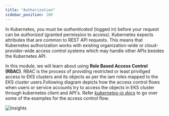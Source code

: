 ```yaml
---
title: "Authorization"
sidebar_position: 100
---
```


In Kubernetes, you must be <i>authenticated</i> (logged in) before your request can be <i>authorized</i> (granted permission to access). Kubernetes expects attributes that are common to REST API requests. This means that Kubernetes authorization works with existing organization-wide or cloud-provider-wide access control systems which may handle other APIs besides the Kubernetes API. 

In this module, we will learn about using **Role Based Access Control (RBAC)**. RBAC is the process of providing restricted or least priviliged access to EKS clusters and its objects as per the iam roles mapped to the EKS cluster users.Following diagram depicts how the access control flows when users or service accounts try to access the objects in EKS cluster through kubernetes client and API's. Refer _[kubernetes-io docs](https://kubernetes.io/docs/concepts/security/controlling-access/)_ to go over some of the examples for the access control flow.

![Insights](/img/resource-view/autz-index.jpg)



